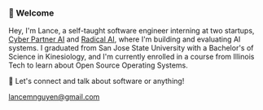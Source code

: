 ### 👋 Welcome
Hey, I'm Lance, a self-taught software engineer interning at two startups, [Cyber Partner AI](https://cyberpartnerai.com/) and [Radical AI](https://lab.radicalai.app/), where I'm building and evaluating AI systems.
I graduated from San Jose State University with a Bachelor's of Science in Kinesiology, and I'm currently enrolled in a course from Illinois Tech to learn about Open Source Operating Systems.

💬 Let's connect and talk about software or anything!

lancemnguyen@gmail.com
